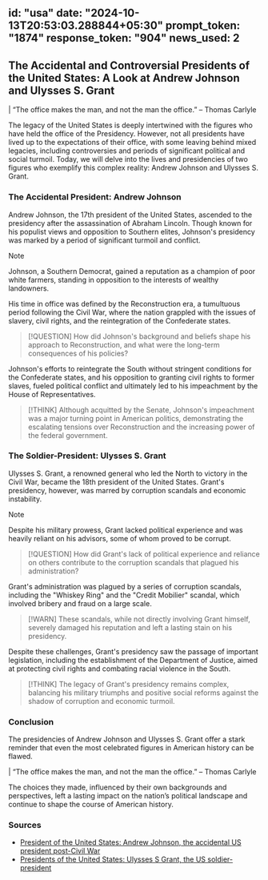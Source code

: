 
id: "usa"
date: "2024-10-13T20:53:03.288844+05:30"
prompt_token: "1874"
response_token: "904"
news_used: 2
------
## The Accidental and Controversial Presidents of the United States: A Look at Andrew Johnson and Ulysses S. Grant

| “The office makes the man, and not the man the office.” –  Thomas Carlyle

The legacy of the United States is deeply intertwined with the figures who have held the office of the Presidency. However, not all presidents have lived up to the expectations of their office, with some leaving behind mixed legacies, including controversies and periods of significant political and social turmoil. Today, we will delve into the lives and presidencies of two figures who exemplify this complex reality: Andrew Johnson and Ulysses S. Grant.

### The Accidental President: Andrew Johnson 

Andrew Johnson, the 17th president of the United States, ascended to the presidency after the assassination of Abraham Lincoln.  Though known for his populist views and opposition to Southern elites, Johnson's presidency was marked by a period of significant turmoil and conflict. 

> [!NOTE] 
> Johnson, a Southern Democrat, gained a reputation as a champion of poor white farmers, standing in opposition to the interests of wealthy landowners. 

His time in office was defined by the Reconstruction era, a tumultuous period following the Civil War, where the nation grappled with the issues of slavery, civil rights, and the reintegration of the Confederate states. 

> [!QUESTION]
> How did Johnson's background and beliefs shape his approach to Reconstruction, and what were the long-term consequences of his policies?

Johnson's efforts to reintegrate the South without stringent conditions for the Confederate states,  and his opposition to granting civil rights to former slaves, fueled political conflict and ultimately led to his impeachment by the House of Representatives. 

> [!THINK] 
> Although acquitted by the Senate, Johnson's impeachment was a major turning point in American politics, demonstrating the escalating tensions over Reconstruction and the increasing power of the federal government.

###  The Soldier-President: Ulysses S. Grant

Ulysses S. Grant, a renowned general who led the North to victory in the Civil War, became the 18th president of the United States. Grant's presidency, however, was marred by corruption scandals and economic instability.

> [!NOTE]
> Despite his military prowess, Grant lacked political experience and was heavily reliant on his advisors, some of whom proved to be corrupt. 

> [!QUESTION] 
> How did Grant's lack of political experience and reliance on others contribute to the corruption scandals that plagued his administration?

Grant's administration was plagued by a series of corruption scandals, including the "Whiskey Ring" and the "Credit Mobilier" scandal, which involved bribery and fraud on a large scale. 

> [!WARN] 
> These scandals, while not directly involving Grant himself, severely damaged his reputation and left a lasting stain on his presidency.

Despite these challenges, Grant's presidency saw the passage of important legislation, including the establishment of the Department of Justice, aimed at protecting civil rights and combating racial violence in the South.

> [!THINK] 
> The legacy of Grant's presidency remains complex, balancing his military triumphs and positive social reforms against the shadow of corruption and economic turmoil.

### Conclusion

The presidencies of Andrew Johnson and Ulysses S. Grant offer a stark reminder that even the most celebrated figures in American history can be flawed. 

| “The office makes the man, and not the man the office.” –  Thomas Carlyle

The choices they made, influenced by their own backgrounds and perspectives, left a lasting impact on the nation’s political landscape and continue to shape the course of American history.

### Sources

- [President of the United States: Andrew Johnson, the accidental US president post-Civil War](https://www.firstpost.com/world/united-states/president-of-the-united-states-andrew-johnson-the-accidental-us-president-post-civil-war-13824744.html)
- [Presidents of the United States: Ulysses S Grant, the US soldier-president](https://www.firstpost.com/world/united-states/presidents-of-the-united-states-ulysses-s-grant-the-us-soldier-president-13824659.html)

